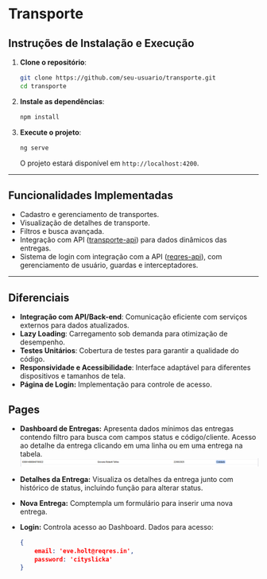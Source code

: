 # Transporte
## Instruções de Instalação e Execução

1. **Clone o repositório**:
    ```bash
    git clone https://github.com/seu-usuario/transporte.git
    cd transporte
    ```

2. **Instale as dependências**:
    ```bash
    npm install
    ```

3. **Execute o projeto**:
    ```bash
    ng serve
    ```
    O projeto estará disponível em `http://localhost:4200`.

---

## Funcionalidades Implementadas

- Cadastro e gerenciamento de transportes.
- Visualização de detalhes de transporte.
- Filtros e busca avançada.
- Integração com API ([transporte-api](https://github.com/GiovaneRobertiTafine/transporte-api)) para dados dinâmicos das entregas.
- Sistema de login com integração com a API ([reqres-api](https://app.reqres.in/)), com gerenciamento de usuário, guardas e interceptadores.

---

## Diferenciais

- **Integração com API/Back-end**: Comunicação eficiente com serviços externos para dados atualizados.
- **Lazy Loading**: Carregamento sob demanda para otimização de desempenho.
- **Testes Unitários**: Cobertura de testes para garantir a qualidade do código.
- **Responsividade e Acessibilidade**: Interface adaptável para diferentes dispositivos e tamanhos de tela.
- **Página de Login:** Implementação para controle de acesso.

## Pages

- **Dashboard de Entregas:**
Apresenta dados mínimos das entregas contendo filtro para busca com campos status e código/cliente.
Acesso ao detalhe da entrega clicando em uma linha ou em uma entrega na tabela.
![detalhar-entrega](./src/assets/doc/detalhar-entrega.PNG)

- **Detalhes da Entrega:**
Visualiza os detalhes da entrega junto com histórico de status, incluindo função para alterar status.

- **Nova Entrega:**
Comptempla um formulário para inserir uma nova entrega.

- **Login:**
Controla acesso ao Dashboard.
Dados para acesso: 
    ```json    
    {
        email: 'eve.holt@reqres.in',
        password: 'cityslicka'
    }
    ```
